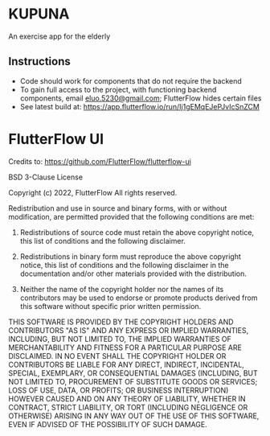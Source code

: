 # KUPUNA
An exercise app for the elderly

## Instructions
- Code should work for components that do not require the backend
- To gain full access to the project, with functioning backend components, email eluo.5230@gmail.com; FlutterFlow hides certain files
- See latest build at: https://app.flutterflow.io/run/Ij1gEMqEJePJvIcSnZCM

# FlutterFlow UI
Credits to: https://github.com/FlutterFlow/flutterflow-ui

BSD 3-Clause License

Copyright (c) 2022, FlutterFlow
All rights reserved.

Redistribution and use in source and binary forms, with or without
modification, are permitted provided that the following conditions are met:

1. Redistributions of source code must retain the above copyright notice, this
   list of conditions and the following disclaimer.

2. Redistributions in binary form must reproduce the above copyright notice,
   this list of conditions and the following disclaimer in the documentation
   and/or other materials provided with the distribution.

3. Neither the name of the copyright holder nor the names of its
   contributors may be used to endorse or promote products derived from
   this software without specific prior written permission.

THIS SOFTWARE IS PROVIDED BY THE COPYRIGHT HOLDERS AND CONTRIBUTORS "AS IS"
AND ANY EXPRESS OR IMPLIED WARRANTIES, INCLUDING, BUT NOT LIMITED TO, THE
IMPLIED WARRANTIES OF MERCHANTABILITY AND FITNESS FOR A PARTICULAR PURPOSE ARE
DISCLAIMED. IN NO EVENT SHALL THE COPYRIGHT HOLDER OR CONTRIBUTORS BE LIABLE
FOR ANY DIRECT, INDIRECT, INCIDENTAL, SPECIAL, EXEMPLARY, OR CONSEQUENTIAL
DAMAGES (INCLUDING, BUT NOT LIMITED TO, PROCUREMENT OF SUBSTITUTE GOODS OR
SERVICES; LOSS OF USE, DATA, OR PROFITS; OR BUSINESS INTERRUPTION) HOWEVER
CAUSED AND ON ANY THEORY OF LIABILITY, WHETHER IN CONTRACT, STRICT LIABILITY,
OR TORT (INCLUDING NEGLIGENCE OR OTHERWISE) ARISING IN ANY WAY OUT OF THE USE
OF THIS SOFTWARE, EVEN IF ADVISED OF THE POSSIBILITY OF SUCH DAMAGE.

